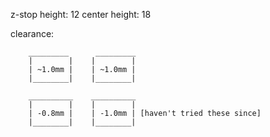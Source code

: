 z-stop height: 12
center height: 18

clearance:

        _________      _________
        |        |    |        |
        | ~1.0mm |    | ~1.0mm |
        |________|    |________|

        __________    __________
        |        |    |        |
        | -0.8mm |    | -1.0mm | [haven't tried these since]
        |________|    |________|
